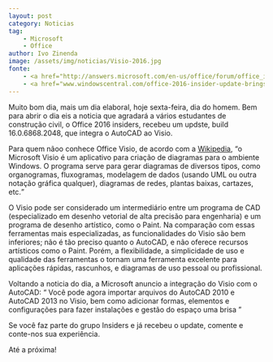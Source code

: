 ```yaml
---
layout: post
category: Noticias
tag:
    - Microsoft
    - Office
author: Ivo Zinenda
image: /assets/img/noticias/Visio-2016.jpg
fonte: 
    - <a href="http://answers.microsoft.com/en-us/office/forum/office_insider-registration/announcing-insider-build-16068682048-for-office/bbb6e0ff-a495-4397-86cb-bf2908edfcdb?auth=1"><Microsoft/a>
    - <a href="www.windowscentral.com/office-2016-insider-update-brings-autocad-support-visio">Windows Central</a>
---
```


Muito bom dia, mais um dia elaboral, hoje sexta-feira, dia do homem.
Bem para abrir o dia eis a noticia que agradará a vários estudantes de construção civil, o Office 2016 insiders, recebeu um updste, build 16.0.6868.2048, que integra o AutoCAD ao Visio.

Para quem nãoo conhece Office Visio, de acordo com a [Wikipedia](https://pt.wikipedia.org/wiki/Visio), <q>o Microsoft Visio é um aplicativo para criação de diagramas para o ambiente Windows. 
O programa serve para gerar diagramas de diversos tipos, como organogramas, fluxogramas, modelagem de dados (usando UML ou outra notação gráfica qualquer), diagramas de redes, plantas baixas, cartazes, etc.

O Visio pode ser considerado um intermediário entre um programa de CAD (especializado em desenho vetorial de alta precisão para engenharia) e um programa de desenho artístico, como o Paint. 
Na comparação com essas ferramentas mais especializadas, as funcionalidades do Visio são bem inferiores; não é tão preciso quanto o AutoCAD, e não oferece recursos artísticos como o Paint. 
Porém, a flexibilidade, a simplicidade de uso e qualidade das ferramentas o tornam uma ferramenta excelente para aplicações rápidas, rascunhos, e diagramas de uso pessoal ou profissional.</q>

Voltando a noticia do dia, a Microsoft anuncio a integração do Visio com o AutoCAD:
<q>
Você pode agora importar arquivos do AutoCAD 2010 e AutoCAD 2013 no Visio, bem como adicionar formas, elementos e configurações para fazer instalações e gestão do espaço uma brisa
</q>

Se você faz parte do grupo Insiders e já recebeu o update, comente e conte-nos sua experiência.

Até a próxima!